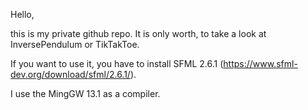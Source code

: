 Hello,

this is my private github repo. It is only worth, to take a look at InversePendulum or TikTakToe. 

If you want to use it, you have to install SFML 2.6.1 (https://www.sfml-dev.org/download/sfml/2.6.1/).

I use the MingGW 13.1 as a compiler.
